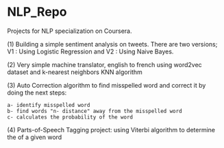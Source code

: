 # NLP_Repo

Projects for NLP specialization on Coursera.

(1) Building a simple sentiment analysis on tweets.
There are two versions; V1 : Using Logistic Regression and V2 : Using Naive Bayes.

(2) Very simple machine translator, english to french using word2vec dataset and k-nearest neighbors KNN algorithm

(3) Auto Correction algorithm to find misspelled word and correct it by doing the next steps:
	
	a- identify misspelled word
	b- find words "n- distance" away from the misspelled word
	c- calculates the probability of the word

(4) Parts-of-Speech Tagging project: using Viterbi algorithm to determine the <PoS> of a given word
